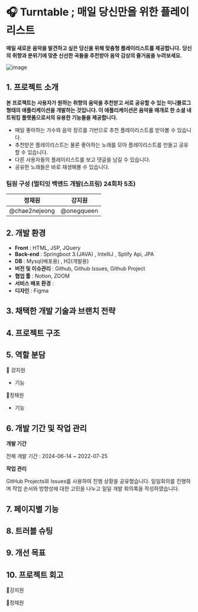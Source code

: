 # 🎧 Turntable ; 매일 당신만을 위한 플레이리스트
**매일 새로운 음악을 발견하고 싶은 당신을 위해 맞춤형 플레이리스트를 제공합니다.**
**당신의 취향과 분위기에 맞춘 신선한 곡들을 추천받아 음악 감상의 즐거움을 누려보세요.**


![image](https://github.com/user-attachments/assets/9e553810-402c-4055-b895-1f998020481a)


## 1. 프로젝트 소개
  **본 프로젝트는 사용자가 원하는 취향의 음악을 추천받고 서로 공유할 수 있는 미니블로그 형태의 애플리케이션을 개발하는 것입니다. 
  이 애플리케이션은 음악을 매개로 한 소셜 네트워킹 플랫폼으로서의 유용한 기능들을 제공합니다.**
  - 매일 좋아하는 가수와 음악 장르를 기반으로 추천 플레이리스트를 받아볼 수 있습니다.
  - 추천받은 플레이리스트는 물론 좋아하는 노래를 모아 플레이리스트를 만들고 공유할 수 있습니다.
  - 다른 사용자들의 플레이리스트를 보고 댓글을 남길 수 있습니다.
  - 공유한 노래들은 바로 재생해볼 수 있습니다.

  ### 팀원 구성 (멀티잇 백엔드 개발(스프링) 24회차 5조)
  | 정채원 | 강지원 |
  | :--------: | :--------: |
  |   @chae2nejeong    |      @onegqueen      |

## 2. 개발 환경
- **Front** : HTML, JSP, JQuery
- **Back-end** : Springboot 3.(JAVA) , IntelliJ , Sptify Api, JPA
- **DB** : Mysql(배포용) , H2(개발용)
- **버전 및 이슈관리** : Github, Github Issues, Github Project
- **협업 툴** : Notion, ZOOM
- **서비스 배포 환경** : 
- **디자인** : Figma

## 3. 채택한 개발 기술과 브랜치 전략

## 4. 프로젝트 구조

## 5. 역할 분담
🎀 강지원
- 기능
  
💩정채원
- 기능

## 6. 개발 기간 및 작업 관리
**개발 기간**
  
  전체 개발 기간 : 2024-06-14 ~ 2022-07-25

**작업 관리**
  
  GitHub Projects와 Issues를 사용하여 진행 상황을 공유했습니다.
  일일회의를 진행하며 작업 순서와 방향성에 대한 고민을 나누고 일일 개발 회의록을 작성하였습니다.

## 7. 페이지별 기능

## 8. 트러블 슈팅

## 9. 개선 목표

## 10. 프로젝트 회고
🎀강지원

💩정채원
